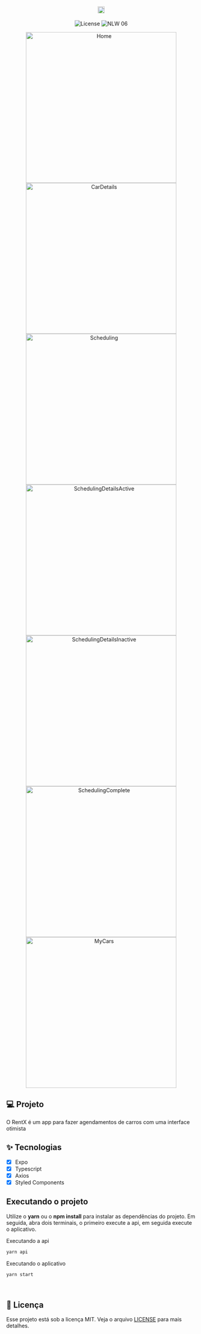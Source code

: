 <h1 align="center">
  <img alt="rentx" height="18" title="rentx" src=".github/Images/logo.png" />
</h1>

<p align="center">
  <img alt="License" src="https://img.shields.io/static/v1?label=license&message=MIT&color=dc1637&labelColor=0A1033">

 <img src="https://img.shields.io/static/v1?label=Ignite&message=ReactNative&color=dc1637&labelColor=0A1033" alt="NLW 06" />
</p>

<div display: flex align="center">
<img alt="Home" height="400" title="Home" src=".github/Images/Home.png" />
<img alt="CarDetails" height="400" title="CarDetails" src=".github/Images/CarDetails.png" />
<img alt="Scheduling" height="400" title="Scheduling" src=".github/Images/Scheduling.png" />
<img alt="SchedulingDetailsActive" height="400" title="SchedulingDetailsActive" src=".github/Images/SchedulingDetailsActive.png" />
<img alt="SchedulingDetailsInactive" height="400" title="SchedulingDetailsInactive" src=".github/Images/SchedulingDetailsInactive.png" />
<img alt="SchedulingComplete" height="400" title="SchedulingComplete" src=".github/Images/SchedulingComplete.png" />
<img alt="MyCars" height="400" title="MyCars" src=".github/Images/MyCars.png" />
</div>

## 💻 Projeto

O RentX é um app para fazer agendamentos de carros com uma interface otimista

## ✨ Tecnologias

- [x] Expo
- [x] Typescript
- [x] Axios
- [x] Styled Components

## Executando o projeto

Utilize o **yarn** ou o **npm install** para instalar as dependências do projeto.
Em seguida, abra dois terminais, o primeiro execute a api, em seguida execute o aplicativo.

Executando a api
```cl
yarn api
```

Executando o aplicativo
```cl
yarn start
```

</br>

## 📄 Licença

Esse projeto está sob a licença MIT. Veja o arquivo [LICENSE](LICENSE.md) para mais detalhes.

<br />

